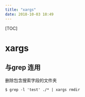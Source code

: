 ```yaml
---
title: "xargs"
date: 2018-10-03 18:49
---
```



[TOC]


# xargs



## 与grep 连用

删除包含搜索字段的文件夹

```
$ grep -l 'test' ./* | xargs rmdir
```

